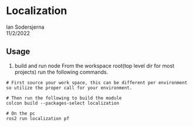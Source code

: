 # Localization
Ian Sodersjerna  
11/2/2022

## Usage
1. build and run node
From the workspace root(top level dir for most projects) run the following commands.
```shell
# First source your work space, this can be different per environment so utilize the proper call for your environment.

# Then run the following to build the module
colcon build --packages-select localization

# On the pc
ros2 run localization pf 
```